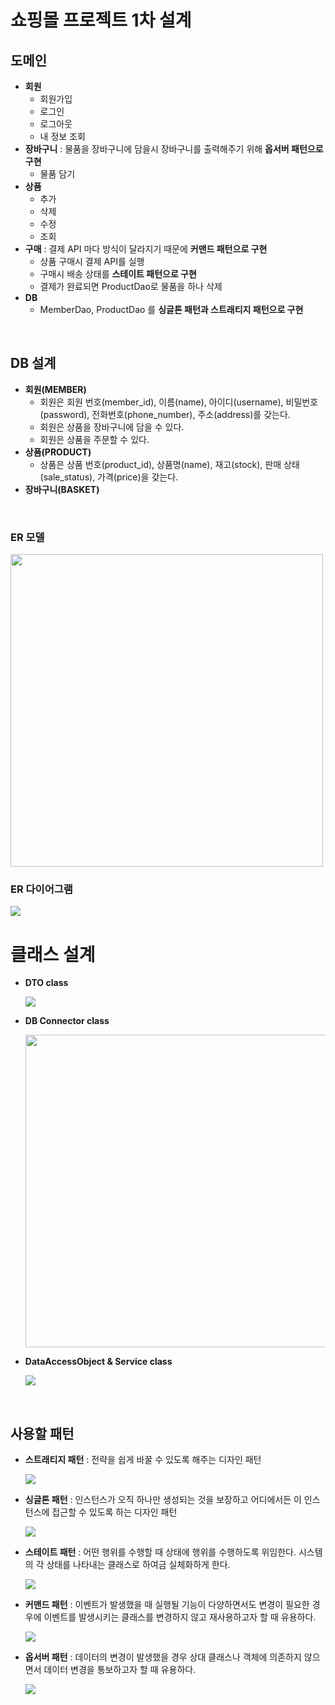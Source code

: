 # 쇼핑몰 프로젝트 1차 설계

## 도메인

* **회원**
  * 회원가입
  * 로그인
  * 로그아웃
  * 내 정보 조회
* **장바구니** : 물품을 장바구니에 담을시 장바구니를 출력해주기 위해 **옵서버 패턴으로 구현**
  * 물품 담기
* **상품**
  * 추가
  * 삭제
  * 수정
  * 조회
* **구매** : 결제 API 마다 방식이 달라지기 때문에 **커맨드 패턴으로 구현**
  * 상품 구매시 결제 API를 실행
  * 구매시 배송 상태를 **스테이트 패턴으로 구현**
  * 결제가 완료되면 ProductDao로 물품을 하나 삭제
* **DB**
  * MemberDao, ProductDao 를 **싱글톤 패턴과 스트래티지 패턴으로 구현**

<br>

## DB 설계

* **회원(MEMBER)**
  * 회원은 회원 번호(member_id), 이름(name), 아이디(username), 비밀번호(password), 전화번호(phone_number), 주소(address)를 갖는다.
  * 회원은 상품을 장바구니에 담을 수 있다.
  * 회원은 상품을 주문할 수 있다.
* **상품(PRODUCT)**
  * 상품은 상품 번호(product_id), 상품명(name), 재고(stock), 판매 상태(sale_status), 가격(price)을 갖는다.
* **장바구니(BASKET)**

<br>

### ER 모델

<img src="../../../capture/스크린샷 2020-01-28 오후 12.36.53.png" width=500>

<br>

### ER 다이어그램

<img src="../../../capture/스크린샷 2020-01-28 오후 12.43.49.png">

<br>

# 클래스 설계

* **DTO class**

  <img src="../../../capture/스크린샷 2020-01-28 오후 9.45.25.png">

* **DB Connector class**

  <img src="../../../capture/스크린샷 2020-01-28 오후 9.48.02.png" width=500>

* **DataAccessObject & Service class**

  <img src="../../../capture/스크린샷 2020-01-28 오후 9.49.31.png">

<br>

## 사용할 패턴

* **스트래티지 패턴** : 전략을 쉽게 바꿀 수 있도록 해주는 디자인 패턴

  <img src="https://github.com/LeeSM0518/design-pattern/raw/master/capture/%EC%8A%A4%ED%81%AC%EB%A6%B0%EC%83%B7%202019-08-14%20%EC%98%A4%ED%9B%84%2010.53.11.png">

* **싱글톤 패턴** : 인스턴스가 오직 하나만 생성되는 것을 보장하고 어디에서든 이 인스턴스에 접근할 수 있도록 하는 디자인 패턴

  <img src="https://github.com/LeeSM0518/design-pattern/raw/master/capture/%EC%8A%A4%ED%81%AC%EB%A6%B0%EC%83%B7%202019-09-02%20%EC%98%A4%EC%A0%84%2010.19.30.png">

* **스테이트 패턴** : 어떤 행위를 수행할 때 상태에 행위를 수행하도록 위임한다. 시스템의 각 상태를 나타내는 클래스로 하여금 실체화하게 한다.

  <img src="https://github.com/LeeSM0518/design-pattern/raw/master/capture/%EC%8A%A4%ED%81%AC%EB%A6%B0%EC%83%B7%202019-09-05%20%EC%98%A4%ED%9B%84%206.49.52.png">

* **커맨드 패턴** : 이벤트가 발생했을 때 실행될 기능이 다양하면서도 변경이 필요한 경우에 이벤트를 발생시키는 클래스를 변경하지 않고 재사용하고자 할 때 유용하다.

  <img src="https://github.com/LeeSM0518/design-pattern/raw/master/capture/%EC%8A%A4%ED%81%AC%EB%A6%B0%EC%83%B7%202019-09-18%20%EC%98%A4%ED%9B%84%203.14.12.png">

* **옵서버 패턴** : 데이터의 변경이 발생했을 경우 상대 클래스나 객체에 의존하지 않으면서 데이터 변경을 통보하고자 할 때 유용하다.

  <img src="https://github.com/LeeSM0518/design-pattern/raw/master/capture/%EC%8A%A4%ED%81%AC%EB%A6%B0%EC%83%B7%202019-09-23%20%EC%98%A4%ED%9B%84%206.03.22.png">